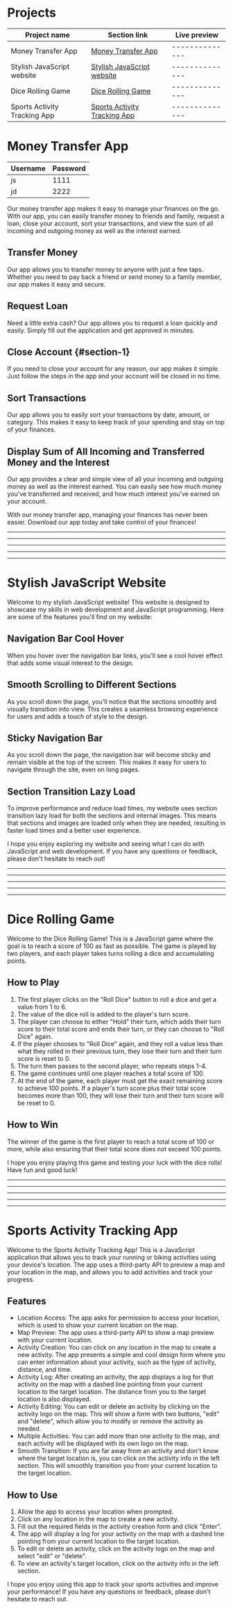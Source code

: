 # Projects

| Project name                 | Section link                                                  | Live preview   |
| ---------------------------- | ------------------------------------------------------------- | -------------- |
| Money Transfer App           | [Money Transfer App](#money-transfer-app)                     | -------------- |
| Stylish JavaScript website   | [Stylish JavaScript website](#stylish-javascript-website)     | -------------- |
| Dice Rolling Game            | [Dice Rolling Game](#dice-rolling-game)                       | -------------- |
| Sports Activity Tracking App | [Sports Activity Tracking App](#sports-activity-tracking-app) | -------------- |

# Money Transfer App

| Username | Password |
| -------- | -------- |
| js       | 1111     |
| jd       | 2222     |

Our money transfer app makes it easy to manage your finances on the go. With our app, you can easily transfer money to friends and family, request a loan, close your account, sort your transactions, and view the sum of all incoming and outgoing money as well as the interest earned.

## Transfer Money

Our app allows you to transfer money to anyone with just a few taps. Whether you need to pay back a friend or send money to a family member, our app makes it easy and secure.

## Request Loan

Need a little extra cash? Our app allows you to request a loan quickly and easily. Simply fill out the application and get approved in minutes.

## Close Account {#section-1}

If you need to close your account for any reason, our app makes it simple. Just follow the steps in the app and your account will be closed in no time.

## Sort Transactions

Our app allows you to easily sort your transactions by date, amount, or category. This makes it easy to keep track of your spending and stay on top of your finances.

## Display Sum of All Incoming and Transferred Money and the Interest

Our app provides a clear and simple view of all your incoming and outgoing money as well as the interest earned. You can easily see how much money you've transferred and received, and how much interest you've earned on your account.

With our money transfer app, managing your finances has never been easier. Download our app today and take control of your finances!

---

---

---

---

---

# Stylish JavaScript Website

Welcome to my stylish JavaScript website! This website is designed to showcase my skills in web development and JavaScript programming. Here are some of the features you'll find on my website:

## Navigation Bar Cool Hover

When you hover over the navigation bar links, you'll see a cool hover effect that adds some visual interest to the design.

## Smooth Scrolling to Different Sections

As you scroll down the page, you'll notice that the sections smoothly and visually transition into view. This creates a seamless browsing experience for users and adds a touch of style to the design.

## Sticky Navigation Bar

As you scroll down the page, the navigation bar will become sticky and remain visible at the top of the screen. This makes it easy for users to navigate through the site, even on long pages.

## Section Transition Lazy Load

To improve performance and reduce load times, my website uses section transition lazy load for both the sections and internal images. This means that sections and images are loaded only when they are needed, resulting in faster load times and a better user experience.

I hope you enjoy exploring my website and seeing what I can do with JavaScript and web development. If you have any questions or feedback, please don't hesitate to reach out!

---

---

---

---

---

# Dice Rolling Game

Welcome to the Dice Rolling Game! This is a JavaScript game where the goal is to reach a score of 100 as fast as possible. The game is played by two players, and each player takes turns rolling a dice and accumulating points.

## How to Play

1. The first player clicks on the "Roll Dice" button to roll a dice and get a value from 1 to 6.
2. The value of the dice roll is added to the player's turn score.
3. The player can choose to either "Hold" their turn, which adds their turn score to their total score and ends their turn, or they can choose to "Roll Dice" again.
4. If the player chooses to "Roll Dice" again, and they roll a value less than what they rolled in their previous turn, they lose their turn and their turn score is reset to 0.
5. The turn then passes to the second player, who repeats steps 1-4.
6. The game continues until one player reaches a total score of 100.
7. At the end of the game, each player must get the exact remaining score to achieve 100 points. If a player's turn score plus their total score becomes more than 100, they will lose their turn and their turn score will be reset to 0.

## How to Win

The winner of the game is the first player to reach a total score of 100 or more, while also ensuring that their total score does not exceed 100 points.

I hope you enjoy playing this game and testing your luck with the dice rolls! Have fun and good luck!

---

---

---

---

---

# Sports Activity Tracking App

Welcome to the Sports Activity Tracking App! This is a JavaScript application that allows you to track your running or biking activities using your device's location. The app uses a third-party API to preview a map and your location in the map, and allows you to add activities and track your progress.

## Features

- Location Access: The app asks for permission to access your location, which is used to show your current location on the map.
- Map Preview: The app uses a third-party API to show a map preview with your current location.
- Activity Creation: You can click on any location in the map to create a new activity. The app presents a simple and cool design form where you can enter information about your activity, such as the type of activity, distance, and time.
- Activity Log: After creating an activity, the app displays a log for that activity on the map with a dashed line pointing from your current location to the target location. The distance from you to the target location is also displayed.
- Activity Editing: You can edit or delete an activity by clicking on the activity logo on the map. This will show a form with two buttons, "edit" and "delete", which allow you to modify or remove the activity as needed.
- Multiple Activities: You can add more than one activity to the map, and each activity will be displayed with its own logo on the map.
- Smooth Transition: If you are far away from an activity and don't know where the target location is, you can click on the activity info in the left section. This will smoothly transition you from your current location to the target location.

## How to Use

1. Allow the app to access your location when prompted.
2. Click on any location in the map to create a new activity.
3. Fill out the required fields in the activity creation form and click "Enter".
4. The app will display a log for your activity on the map with a dashed line pointing from your current location to the target location.
5. To edit or delete an activity, click on the activity logo on the map and select "edit" or "delete".
6. To view an activity's target location, click on the activity info in the left section.

I hope you enjoy using this app to track your sports activities and improve your performance! If you have any questions or feedback, please don't hesitate to reach out.
